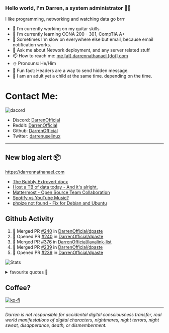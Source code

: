### Hello world, I'm Darren, a system administrator 👨‍💻
I like programming, networking and watching data go brrr


- 🔭 I’m currently working on my guitar skills
- 🌴 I’m currently learning CCNA 200 - 301, CompTIA A+ 
- 🚀 Sometimes I'm slow on everywhere else but email, because email notification works.
- 💬 Ask me about Network deployment, and any server related stuff 
- 📫 How to reach me: [me [at] darrennathanael [dot] com](mailto:me@darrennathanael.com) 
- ⛄️ Pronouns: He/Him
- 🍪 Fun fact: Headers are a way to send hidden message.
- 🍻 I am an adult yet a child at the same time. depending on the time.

# Contact Me:

![dacord](https://discord.c99.nl/widget/theme-4/508296903960821771.png)

- Discord: [DarrenOfficial](https://discord.darrennathanael.com)
- Reddit: [DarrenOfficial](https://reddit.com/u/DarrenOfficiallol)
- Github: [DarrenOfficial](https://github.com/DarrenOfficial)
- Twitter: [darrenuselinux](https://twitter.com/darrenuselinux)


---
## New blog alert 📦
https://darrennathanael.com
<!-- BLOG-POST-LIST:START -->
- [The Bubbly Extrovert.docx](https://blog.darrennathanael.com/posts/the-bubbly-extrovert/)
- [I lost a TB of data today - And it&#39;s alright.](https://blog.darrennathanael.com/posts/i-lost-a-tb-of-data-today/)
- [Mattermost - Open Source Team Collaboration](https://blog.darrennathanael.com/posts/mattermost-review/)
- [Spotify vs YouTube Music?](https://blog.darrennathanael.com/posts/spotify-or-youtube-music/)
- [phpize not found - Fix for Debian and Ubuntu](https://blog.darrennathanael.com/posts/phpize-not-found/)
<!-- BLOG-POST-LIST:END -->

## Github Activity
<!--START_SECTION:activity-->
1. 🎉 Merged PR [#240](https://github.com/DarrenOfficial/dpaste/pull/240) in [DarrenOfficial/dpaste](https://github.com/DarrenOfficial/dpaste)
2. 💪 Opened PR [#240](https://github.com/DarrenOfficial/dpaste/pull/240) in [DarrenOfficial/dpaste](https://github.com/DarrenOfficial/dpaste)
3. 🎉 Merged PR [#376](https://github.com/DarrenOfficial/lavalink-list/pull/376) in [DarrenOfficial/lavalink-list](https://github.com/DarrenOfficial/lavalink-list)
4. 🎉 Merged PR [#239](https://github.com/DarrenOfficial/dpaste/pull/239) in [DarrenOfficial/dpaste](https://github.com/DarrenOfficial/dpaste)
5. 💪 Opened PR [#239](https://github.com/DarrenOfficial/dpaste/pull/239) in [DarrenOfficial/dpaste](https://github.com/DarrenOfficial/dpaste)
<!--END_SECTION:activity-->


![Stats](https://github-readme-stats.vercel.app/api?username=DarrenOfficial&layout=compact&hide_border=true&hide_title=true&count_private=true&include_all_commits=true&show_icons=true&bg_color=00000000&text_color=c3c6ce&icon_color=4e64f7)


<details>
<summary>favourite quotes 🍻</summary>
<br>
<i>"Always trust what others say or write without ever questioning them. Especially their code."</i> -Albert Einstein
<br><br>
  <i>"If she this easy, then she prolly got a diseasy"</i> -Dr Martin Luther King
  <br><br>
  <i>"If a woman is giving you what you want, it is deception."</i> -Sun Tzu, Art of War
</details>


## Coffee?

[![ko-fi](https://ko-fi.com/img/githubbutton_sm.svg)](https://ko-fi.com/R6R1311CB)

---

_Darren is not responsible for accidental digital consciousness transfer, real world manifestations of digital characters, nightmares, night terrors, night sweat, disapperance, death, or dismemberment._
